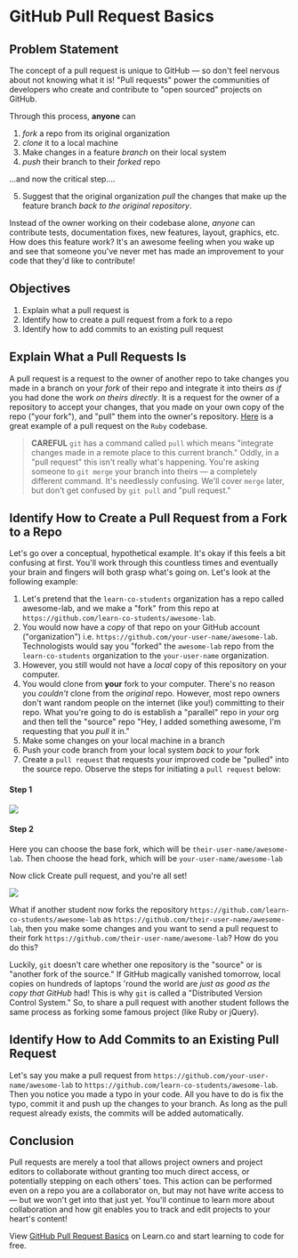 # GitHub Pull Request Basics

## Problem Statement

The concept of a pull request is unique to GitHub &mdash; so don't feel nervous
about not knowing what it is! "Pull requests" power the communities of developers
who create and contribute to "open sourced" projects on GitHub.

Through this process, **anyone** can

1. _fork_ a repo from its original organization
2. _clone_ it to a local machine
3. Make changes in a feature _branch_ on their local system
4. _push_ their branch to their _forked_ repo

...and now the critical step....

5. Suggest that the original organization _pull_ the changes that make up the
   feature branch _back to the original repository_.

Instead of the owner working on their codebase alone, _anyone_ can contribute
tests, documentation fixes, new features, layout, graphics, etc. How does this
feature work? It's an awesome feeling when you wake up and see that someone
you've never met has made an improvement to your code that they'd like to
contribute!

## Objectives

1. Explain what a pull request is
1. Identify how to create a pull request from a fork to a repo
2. Identify how to add commits to an existing pull request

## Explain What a Pull Requests Is

A pull request is a request to the owner of another repo to take changes you
made in a branch on your _fork_ of their repo and integrate it into theirs _as
if_ you had done the work _on theirs directly_. It is a request for the owner
of a repository to accept your changes, that you made on your own copy of the
repo ("your fork"), and "pull" them into the owner's repository. [Here][pr] is
a great example of a pull request on the `Ruby` codebase.

> **CAREFUL** `git` has a command called `pull` which means "integrate changes
> made in a remote place to this current branch." Oddly, in a "pull request"
> this isn't really what's happening. You're asking someone to `git merge` your
> branch into theirs &mdash; a completely different command. It's needlessly
> confusing. We'll cover `merge` later, but don't get confused by `git pull`
> and "pull request."

## Identify How to Create a Pull Request from a Fork to a Repo

Let's go over a conceptual, hypothetical example. It's okay if this feels a bit
confusing at first. You'll work through this countless times and eventually
your brain and fingers will both grasp what's going on. Let's look at the
following example:


1. Let's pretend that the `learn-co-students` organization has a repo called
   awesome-lab, and we make a "fork" from this repo at
   `https://github.com/learn-co-students/awesome-lab`.
2. You would now have a _copy_ of that repo on your GitHub account ("organization") i.e.
   `https://github.com/your-user-name/awesome-lab`. Technologists would say
   you "forked" the `awesome-lab` repo from the `learn-co-students` organization
   to the `your-user-name` organization.
3. However, you still would not have a *local* copy of this repository on your computer.
4. You would clone from **your** fork to your computer. There's no reason you _couldn't_
   clone from the _original_ repo. However, most repo owners don't want random
   people on the internet (like you!) committing to their repo. What you're
   going to do is establish a "parallel" repo in _your_ org and then tell the
   "source" repo "Hey, I added something awesome, I'm requesting that you _pull_
   it in."
5. Make some changes on your local machine in a branch
6. Push your code branch from your local system _back_ to _your_ fork
7. Create a `pull request` that requests your improved code be "pulled" into the
   source repo. Observe the steps for initiating a `pull request` below:

#### Step 1

![](https://curriculum-content.s3.amazonaws.com/gitpulls/2.png)

#### Step 2

Here you can choose the base fork, which will be `their-user-name/awesome-lab`.
Then choose the head fork, which will be `your-user-name/awesome-lab`

Now click Create pull request, and you're all set!

![](https://curriculum-content.s3.amazonaws.com/gitpulls/4.jpg)

What if another student now forks the repository
`https://github.com/learn-co-students/awesome-lab`
as `https://github.com/their-user-name/awesome-lab`, then you make some changes and you
want to send a pull request to their fork `https://github.com/their-user-name/awesome-lab`?
How do you do this?

Luckily, `git` doesn't care whether one repository is the "source" or is
"another fork of the source." If GitHub magically vanished tomorrow, local copies on
hundreds of laptops 'round the world are _just as good as the copy that GitHub_ had!
This is why `git` is called a "Distributed Version Control System." So, to share a
pull request with another student follows the same process as forking some famous
project (like Ruby or jQuery).

## Identify How to Add Commits to an Existing Pull Request

Let's say you make a pull request from
`https://github.com/your-user-name/awesome-lab` to
`https://github.com/learn-co-students/awesome-lab`. Then you notice you made a
typo in your code. All you have to do is fix the typo, commit it and push up
the changes to your branch. As long as the pull request already exists, the
commits will be added automatically.

## Conclusion

Pull requests are merely a tool that allows project owners and project editors to
collaborate without granting too much direct access, or potentially stepping on
each others' toes. This action can be performed even on a repo you are a collaborator
on, but may not have write access to &mdash; but we won't get into that just yet. You'll
continue to learn more about collaboration and how git enables you to track and
edit projects to your heart's content!

<p data-visibility='hidden'>View <a href='https://learn.co/lessons/github-pull-request-basics' title='Github Pull Request Basics'>GitHub Pull Request Basics</a> on Learn.co and start learning to code for free.</p>

[pr]: https://github.com/ruby/ruby/pull/1051
